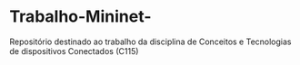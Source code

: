 # Trabalho-Mininet-
Repositório destinado ao trabalho da disciplina de Conceitos e Tecnologias de dispositivos Conectados (C115)
